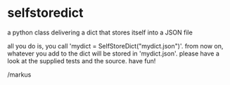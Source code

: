 # selfstoredict
a python class delivering a dict that stores itself into a JSON file

all you do is, you call 'mydict = SelfStoreDict("mydict.json")'. from now on, whatever you add to the dict will be stored in 'mydict.json'.
please have a look at the supplied tests and the source.
have fun!

/markus
